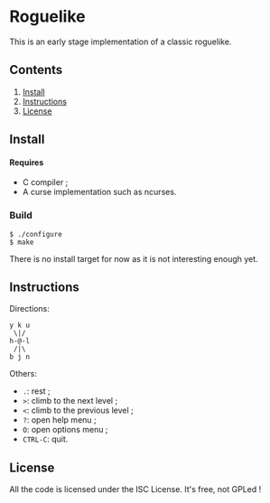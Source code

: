 # Roguelike

This is an early stage implementation of a classic roguelike.

## Contents

1. [Install](#install)
2. [Instructions](#instruction)
3. [License](#license)

## Install

#### Requires

* C compiler ;
* A curse implementation such as ncurses.

### Build

    $ ./configure
    $ make

There is no install target for now as it is not interesting enough yet.

## Instructions

Directions:

    y k u
     \|/
    h-@-l
     /|\
    b j n

Others:

* `.`: rest ;
* `>`: climb to the next level ;
* `<`: climb to the previous level ;
* `?`: open help menu ;
* `O`: open options menu ;
* `CTRL-C`: quit.

## License

All the code is licensed under the ISC License.
It's free, not GPLed !
